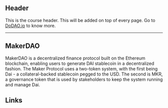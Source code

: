 ## Header
This is the course header. This will be added on top of every page. Go to [DoDAO.io](https://www.dodao.io) to know more.

---

## MakerDAO
 
MakerDAO is a decentralized finance protocol built on the Ethereum blockchain, enabling users to generate DAI stablecoin  in a decentralized fashion. The Maker Protocol uses a two-token system, with the first being Dai - a collateral-backed  stablecoin pegged to the USD. The second is MKR, a governance token that is used by stakeholders to keep the system running  and manage Dai.
 







## Links




